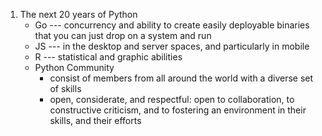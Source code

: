 1. The next 20 years of Python
	* Go --- concurrency and ability to create easily deployable binaries that you can just drop on a system and run
	* JS --- in the desktop and server spaces, and particularly in mobile
	* R --- statistical and graphic abilities
	* Python Community
		* consist of members from all around the world with a diverse set of skills
		* open, considerate, and respectful: open to collaboration, to constructive criticism, and to fostering an environment in their skills, and their efforts